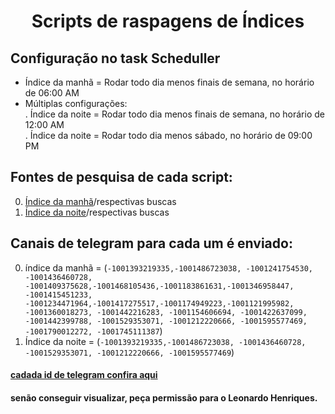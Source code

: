 <h1 align="center">Scripts de raspagens de Índices</h1>

## Configuração no task Scheduller

- Índice da manhã = Rodar todo dia menos finais de semana, no horário de 06:00 AM
- Múltiplas configurações:  
    . Índice da noite = Rodar todo dia menos finais de semana, no horário de 12:00 AM  
    . Índice da noite = Rodar todo dia menos sábado, no horário de 09:00 PM  

## Fontes de pesquisa de cada script:
0. [Índice da manhã](https://br.investing.com/indices/)/respectivas buscas
1. [Índice da noite](https://br.investing.com/indices/)/respectivas buscas

## Canais de telegram para cada um é enviado:
0. índice da manhã = (`-1001393219335,-1001486723038, -1001241754530, -1001436460728, -1001409375628,-1001468105436,-1001183861631,-1001346958447, -1001415451233, -1001234471964,-1001417275517,-1001174949223,-1001121995982, -1001360018273, -1001442216283, -1001154606694, -1001422637099, -1001442399788, -1001529353071, -1001212220666, -1001595577469, -1001790012272, -1001745111387`)
1. Índice da noite = (`-1001393219335,-1001486723038, -1001436460728, -1001529353071, -1001212220666, -1001595577469`)

#### [cadada id de telegram confira aqui](https://docs.google.com/spreadsheets/d/1MK0wWrCiNMgjWSwwkd1PO_aEGO_dpRKyidfoHG7IANc/edit#gid=200685902)

#### senão conseguir visualizar, peça permissão para o Leonardo Henriques.